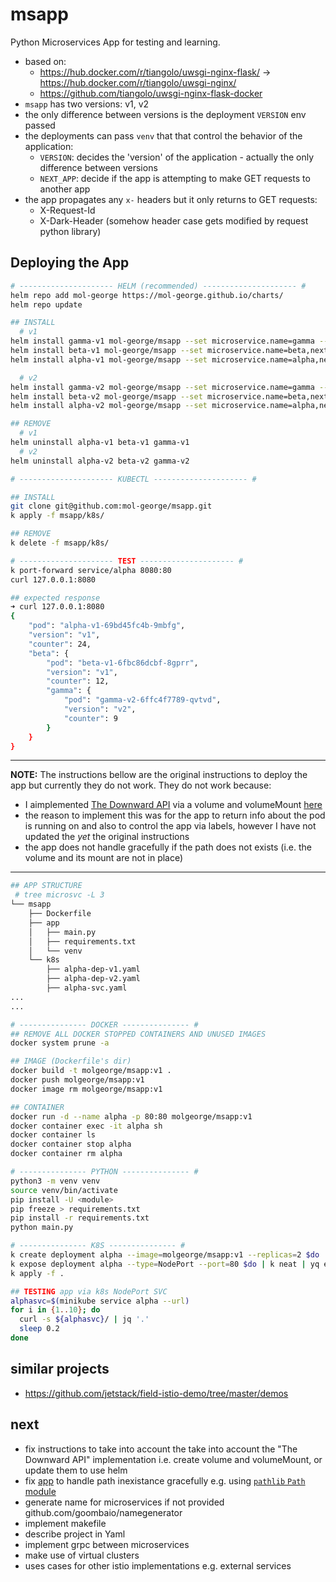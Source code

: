 # msapp

Python Microservices App for testing and learning.

* based on:
  - https://hub.docker.com/r/tiangolo/uwsgi-nginx-flask/ -> https://hub.docker.com/r/tiangolo/uwsgi-nginx/
  - https://github.com/tiangolo/uwsgi-nginx-flask-docker
* `msapp` has two versions: v1, v2
* the only difference between versions is the deployment `VERSION` env passed
* the deployments can pass `venv` that that control the behavior of the application:
  - `VERSION`: decides the 'version' of the application - actually the only difference between versions
  - `NEXT_APP`: decide if the app is attempting to make GET requests to another app
* the app propagates any `x-` headers but it only returns to GET requests:
  - X-Request-Id
  - X-Dark-Header (somehow header case gets modified by request python library)


## Deploying the App

```sh
# --------------------- HELM (recommended) --------------------- #
helm repo add mol-george https://mol-george.github.io/charts/
helm repo update

## INSTALL
  # v1
helm install gamma-v1 mol-george/msapp --set microservice.name=gamma --version=0.1.0
helm install beta-v1 mol-george/msapp --set microservice.name=beta,nextapp=gamma --version=0.1.0
helm install alpha-v1 mol-george/msapp --set microservice.name=alpha,nextapp=beta,service.type=LoadBalancer --version=0.1.0

  # v2
helm install gamma-v2 mol-george/msapp --set microservice.name=gamma --version=0.2.0
helm install beta-v2 mol-george/msapp --set microservice.name=beta,nextapp=gamma --version=0.2.0
helm install alpha-v2 mol-george/msapp --set microservice.name=alpha,nextapp=beta,service.type=LoadBalancer --version=0.2.0

## REMOVE
  # v1
helm uninstall alpha-v1 beta-v1 gamma-v1
  # v2
helm uninstall alpha-v2 beta-v2 gamma-v2

# --------------------- KUBECTL --------------------- #

## INSTALL
git clone git@github.com:mol-george/msapp.git
k apply -f msapp/k8s/

## REMOVE
k delete -f msapp/k8s/

# --------------------- TEST --------------------- #
k port-forward service/alpha 8080:80
curl 127.0.0.1:8080

## expected response
➜ curl 127.0.0.1:8080
{
    "pod": "alpha-v1-69bd45fc4b-9mbfg",
    "version": "v1",
    "counter": 24,
    "beta": {
        "pod": "beta-v1-6fbc86dcbf-8gprr",
        "version": "v1",
        "counter": 12,
        "gamma": {
            "pod": "gamma-v2-6ffc4f7789-qvtvd",
            "version": "v2",
            "counter": 9
        }
    }
}
```

---

**NOTE:**
The instructions bellow are the original instructions to deploy the app but currently they do not work.
They do not work because:
* I aimplemented [The Downward API](https://kubernetes.io/docs/tasks/inject-data-application/downward-api-volume-expose-pod-information/#the-downward-api) via a volume and volumeMount [here](https://github.com/mol-george/msapp/blob/72824cef78566f4fdf632a63a8aafe96f1f7f1d1/app/main.py#L73)
* the reason to implement this was for the app to return info about the pod is running on and also to control the app via labels, however I have not updated the _yet_ the original instructions
* the app does not handle gracefully if the path does not exists (i.e. the volume and its mount are not in place)



---
```sh
## APP STRUCTURE
 # tree microsvc -L 3
└── msapp
    ├── Dockerfile
    ├── app
    │   ├── main.py
    │   ├── requirements.txt
    │   └── venv
    └── k8s
        ├── alpha-dep-v1.yaml
        ├── alpha-dep-v2.yaml
        ├── alpha-svc.yaml
...
...

# --------------- DOCKER --------------- #
## REMOVE ALL DOCKER STOPPED CONTAINERS AND UNUSED IMAGES
docker system prune -a

## IMAGE (Dockerfile's dir)
docker build -t molgeorge/msapp:v1 .
docker push molgeorge/msapp:v1
docker image rm molgeorge/msapp:v1

## CONTAINER
docker run -d --name alpha -p 80:80 molgeorge/msapp:v1
docker container exec -it alpha sh
docker container ls
docker container stop alpha
docker container rm alpha

# --------------- PYTHON --------------- #
python3 -m venv venv
source venv/bin/activate
pip install -U <module>
pip freeze > requirements.txt
pip install -r requirements.txt
python main.py

# --------------- K8S --------------- #
k create deployment alpha --image=molgeorge/msapp:v1 --replicas=2 $do | k neat | yq eval . - > dep.yaml
k expose deployment alpha --type=NodePort --port=80 $do | k neat | yq eval . - > svc.yaml
k apply -f .

## TESTING app via k8s NodePort SVC
alphasvc=$(minikube service alpha --url)
for i in {1..10}; do
  curl -s ${alphasvc}/ | jq '.'
  sleep 0.2
done
```

## similar projects
* https://github.com/jetstack/field-istio-demo/tree/master/demos

## next
* fix instructions to take into account the take into account the "The Downward API" implementation i.e. create volume and volumeMount, or update them to use helm
* fix [app](https://github.com/mol-george/msapp/blob/72824cef78566f4fdf632a63a8aafe96f1f7f1d1/app/main.py#L73) to handle path inexistance gracefully e.g. using [`pathlib` `Path` module](https://stackoverflow.com/questions/82831/how-do-i-check-whether-a-file-exists-without-exceptions)
* generate name for microservices if not provided github.com/goombaio/namegenerator
* implement makefile
* describe project in Yaml
* implement grpc between microservices
* make use of virtual clusters
* uses cases for other istio implementations e.g. external services
